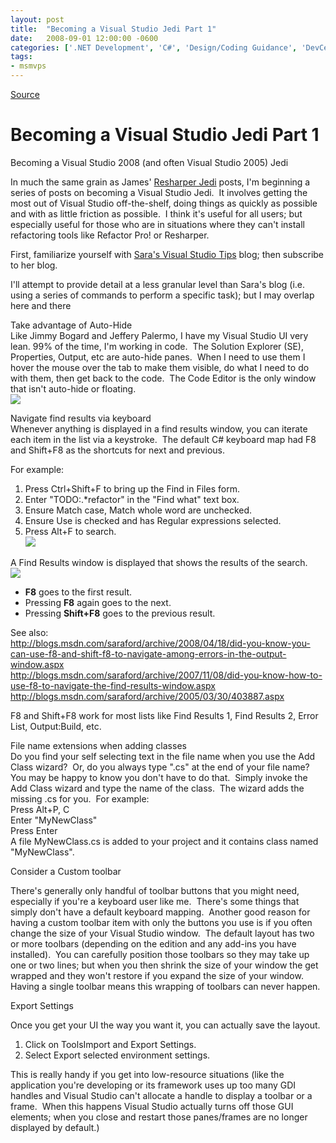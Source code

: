 ```yaml
---
layout: post
title:  "Becoming a Visual Studio Jedi Part 1"
date:   2008-09-01 12:00:00 -0600
categories: ['.NET Development', 'C#', 'Design/Coding Guidance', 'DevCenterPost', 'Software Development', 'Visual Studio 2008']
tags:
- msmvps
---
```

[Source](http://blogs.msmvps.com/peterritchie/2008/09/02/becoming-a-visual-studio-jedi/ "Permalink to Becoming a Visual Studio Jedi Part 1")

# Becoming a Visual Studio Jedi Part 1

Becoming a Visual Studio 2008 (and often Visual Studio 2005) Jedi

In much the same grain as James' [Resharper Jedi][1] posts, I'm beginning a series of posts on becoming a Visual Studio Jedi.  It involves getting the most out of Visual Studio off-the-shelf, doing things as quickly as possible and with as little friction as possible.  I think it's useful for all users; but especially useful for those who are in situations where they can't install refactoring tools like Refactor Pro! or Resharper.

First, familiarize yourself with [Sara's Visual Studio Tips][2] blog; then subscribe to her blog.

I'll attempt to provide detail at a less granular level than Sara's blog (i.e. using a series of commands to perform a specific task); but I may overlap here and there

Take advantage of Auto-Hide   
Like Jimmy Bogard and Jeffery Palermo, I have my Visual Studio UI very lean. 99% of the time, I'm working in code.  The Solution Explorer (SE), Properties, Output, etc are auto-hide panes.  When I need to use them I hover the mouse over the tab to make them visible, do what I need to do with them, then get back to the code.  The Code Editor is the only window that isn't auto-hide or floating.   
![][3]

Navigate find results via keyboard   
Whenever anything is displayed in a find results window, you can iterate each item in the list via a keystroke.  The default C# keyboard map had F8 and Shift+F8 as the shortcuts for next and previous.

For example:

1. Press Ctrl+Shift+F to bring up the Find in Files form. 
2. Enter "TODO:.*refactor" in the "Find what" text box. 
3. Ensure Match case, Match whole word are unchecked. 
4. Ensure Use is checked and has Regular expressions selected. 
5. Press Alt+F to search.   
![][4]

A Find Results window is displayed that shows the results of the search.   
![][5]

* **F8** goes to the first result.
* Pressing **F8** again goes to the next. 
* Pressing **Shift+F8** goes to the previous result.

See also:   
<http://blogs.msdn.com/saraford/archive/2008/04/18/did-you-know-you-can-use-f8-and-shift-f8-to-navigate-among-errors-in-the-output-window.aspx>   
<http://blogs.msdn.com/saraford/archive/2007/11/08/did-you-know-how-to-use-f8-to-navigate-the-find-results-window.aspx>   
<http://blogs.msdn.com/saraford/archive/2005/03/30/403887.aspx>

F8 and Shift+F8 work for most lists like Find Results 1, Find Results 2, Error List, Output:Build, etc.

File name extensions when adding classes   
Do you find your self selecting text in the file name when you use the Add Class wizard?  Or, do you always type ".cs" at the end of your file name?  You may be happy to know you don't have to do that.  Simply invoke the Add Class wizard and type the name of the class.  The wizard adds the missing .cs for you.  For example:   
Press Alt+P, C   
Enter "MyNewClass"   
Press Enter   
A file MyNewClass.cs is added to your project and it contains class named "MyNewClass".

Consider a Custom toolbar

There's generally only handful of toolbar buttons that you might need, especially if you're a keyboard user like me.  There's some things that simply don't have a default keyboard mapping.  Another good reason for having a custom toolbar item with only the buttons you use is if you often change the size of your Visual Studio window.  The default layout has two or more toolbars (depending on the edition and any add-ins you have installed).  You can carefully position those toolbars so they may take up one or two lines; but when you then shrink the size of your window the get wrapped and they won't restore if you expand the size of your window.  Having a single toolbar means this wrapping of toolbars can never happen.

Export Settings

Once you get your UI the way you want it, you can actually save the layout.  

1. Click on ToolsImport and Export Settings.
2. Select Export selected environment settings.

This is really handy if you get into low-resource situations (like the application you're developing or its framework uses up too many GDI handles and Visual Studio can't allocate a handle to display a toolbar or a frame.  When this happens Visual Studio actually turns off those GUI elements; when you close and restart those panes/frames are no longer displayed by default.)

[1]: http://www.jameskovacs.com/blog/BecomingAJediPart1OfN.aspx
[2]: http://blogs.msdn.com/saraford/archive/tags/Visual+Studio+2008+Tip+of+the+Day/default.aspx
[3]: http://blogs.msmvps.com/cfs-file.ashx/__key/CommunityServer.Blogs.Components.WeblogFiles/peterritchie/lean-VS2k8.JPG
[4]: http://blogs.msmvps.com/cfs-file.ashx/__key/CommunityServer.Blogs.Components.WeblogFiles/peterritchie/Find-in-Files.JPG
[5]: http://blogs.msmvps.com/cfs-file.ashx/__key/CommunityServer.Blogs.Components.WeblogFiles/peterritchie/Find-Results.JPG

